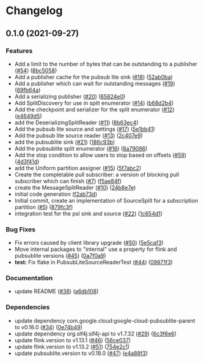 # Changelog

## 0.1.0 (2021-09-27)


### Features

* Add a limit to the number of bytes that can be outstanding to a publisher ([#54](https://www.github.com/googleapis/java-pubsublite-flink/issues/54)) ([8bc5058](https://www.github.com/googleapis/java-pubsublite-flink/commit/8bc50585c098e5d18d42256db32cf41fcf8d384a))
* Add a publisher cache for the pubsub lite sink ([#18](https://www.github.com/googleapis/java-pubsublite-flink/issues/18)) ([52ab0ba](https://www.github.com/googleapis/java-pubsublite-flink/commit/52ab0ba3b484431d88b39c578753b7a5f81b9842))
* Add a publisher which can wait for outstanding messages ([#19](https://www.github.com/googleapis/java-pubsublite-flink/issues/19)) ([69fb64a](https://www.github.com/googleapis/java-pubsublite-flink/commit/69fb64a42e89d2c85d36064494948f3fd8676d9a))
* Add a serializing publisher ([#20](https://www.github.com/googleapis/java-pubsublite-flink/issues/20)) ([65824e0](https://www.github.com/googleapis/java-pubsublite-flink/commit/65824e0d0378e614c1879dea42d541f90ec398b4))
* Add SplitDiscovery for use in split enumerator ([#14](https://www.github.com/googleapis/java-pubsublite-flink/issues/14)) ([b68d2b4](https://www.github.com/googleapis/java-pubsublite-flink/commit/b68d2b445de3762a9ffb4f8db3155ad80b440161))
* Add the checkpoint and serializer for the split enumerator ([#12](https://www.github.com/googleapis/java-pubsublite-flink/issues/12)) ([e4649d5](https://www.github.com/googleapis/java-pubsublite-flink/commit/e4649d50bbab9cd13b78b7c1fa5a2e478797a6b3))
* add the DeserializingSplitReader ([#11](https://www.github.com/googleapis/java-pubsublite-flink/issues/11)) ([8b63ec4](https://www.github.com/googleapis/java-pubsublite-flink/commit/8b63ec4b8dd0c6b0d9335ed8b15974f39c82a91e))
* Add the pubsub lite source and settings ([#17](https://www.github.com/googleapis/java-pubsublite-flink/issues/17)) ([5e1bb41](https://www.github.com/googleapis/java-pubsublite-flink/commit/5e1bb41d048bb4b99ee14515674cdd9f32a4275e))
* Add the pubsub lite source reader ([#13](https://www.github.com/googleapis/java-pubsublite-flink/issues/13)) ([2c407e9](https://www.github.com/googleapis/java-pubsublite-flink/commit/2c407e91ba2d1592ae71cf65ff0e78349d2904a0))
* add the pubsublite sink ([#21](https://www.github.com/googleapis/java-pubsublite-flink/issues/21)) ([186c93b](https://www.github.com/googleapis/java-pubsublite-flink/commit/186c93bb0f50622d86417f17c25aab8a24c557da))
* Add the pubsublite split enumerator ([#16](https://www.github.com/googleapis/java-pubsublite-flink/issues/16)) ([8a79086](https://www.github.com/googleapis/java-pubsublite-flink/commit/8a790869a24b280b50ec5098fde5c531a642504c))
* Add the stop condition to allow users to stop based on offsets ([#59](https://www.github.com/googleapis/java-pubsublite-flink/issues/59)) ([4d3f41d](https://www.github.com/googleapis/java-pubsublite-flink/commit/4d3f41db927cd8b31a95851548ef58a303392010))
* add the Uniform partition assigner  ([#15](https://www.github.com/googleapis/java-pubsublite-flink/issues/15)) ([5f7abc2](https://www.github.com/googleapis/java-pubsublite-flink/commit/5f7abc2ef20fef7e81449fc4c02a7bb9095060fd))
* Create the completable pull subscriber: a version of blocking pull subscriber which can finish ([#7](https://www.github.com/googleapis/java-pubsublite-flink/issues/7)) ([f5ae84f](https://www.github.com/googleapis/java-pubsublite-flink/commit/f5ae84ff47c8ec2f5ece89864ab770cf5e27f727))
* create the MessageSplitReader ([#10](https://www.github.com/googleapis/java-pubsublite-flink/issues/10)) ([24b8e7e](https://www.github.com/googleapis/java-pubsublite-flink/commit/24b8e7efe725dd9a8489aecb2337b4f3c52d6b8d))
* initial code generation ([f2ab73d](https://www.github.com/googleapis/java-pubsublite-flink/commit/f2ab73df31e16079b216449a9f75e8d4a4c000fc))
* Initial commit, create an implementation of SourceSplit for a subscription partition ([#5](https://www.github.com/googleapis/java-pubsublite-flink/issues/5)) ([879fc3f](https://www.github.com/googleapis/java-pubsublite-flink/commit/879fc3f056eb2c3cf2e18bfe8d9ac7b94e85a1a0))
* integration test for the psl sink and source ([#22](https://www.github.com/googleapis/java-pubsublite-flink/issues/22)) ([1c654d1](https://www.github.com/googleapis/java-pubsublite-flink/commit/1c654d11702388ad1f2dd00f615cf1594293708f))


### Bug Fixes

* Fix errors caused by client library upgrade ([#50](https://www.github.com/googleapis/java-pubsublite-flink/issues/50)) ([5e5caf3](https://www.github.com/googleapis/java-pubsublite-flink/commit/5e5caf35a43432cf989019657418e2358c85a4eb))
* Move internal packages to "internal" use a property for flink and pubsublite versions ([#45](https://www.github.com/googleapis/java-pubsublite-flink/issues/45)) ([0a7f0a9](https://www.github.com/googleapis/java-pubsublite-flink/commit/0a7f0a98e7ae270eed61ae38f021fd4d25292edc))
* **test:** Fix flake in PubsubLiteSourceReaderTest ([#44](https://www.github.com/googleapis/java-pubsublite-flink/issues/44)) ([09871f3](https://www.github.com/googleapis/java-pubsublite-flink/commit/09871f3797350f80023aaba05560adb6924ae75c))


### Documentation

* update README ([#38](https://www.github.com/googleapis/java-pubsublite-flink/issues/38)) ([a6db108](https://www.github.com/googleapis/java-pubsublite-flink/commit/a6db108f83849c801262c6464f4b21d1aace8fc8))


### Dependencies

* update dependency com.google.cloud:google-cloud-pubsublite-parent to v0.18.0 ([#34](https://www.github.com/googleapis/java-pubsublite-flink/issues/34)) ([0e74b49](https://www.github.com/googleapis/java-pubsublite-flink/commit/0e74b49e57e63967fa4bd15e4d58ad2125571e13))
* update dependency org.slf4j:slf4j-api to v1.7.32 ([#29](https://www.github.com/googleapis/java-pubsublite-flink/issues/29)) ([6c3f6e6](https://www.github.com/googleapis/java-pubsublite-flink/commit/6c3f6e6088d33ba1445c4b0bbdae11d3f3ca54ca))
* update flink.version to v1.13.1 ([#46](https://www.github.com/googleapis/java-pubsublite-flink/issues/46)) ([56ce037](https://www.github.com/googleapis/java-pubsublite-flink/commit/56ce0370d14de0331223ca736bc70409e380b52d))
* update flink.version to v1.13.2 ([#51](https://www.github.com/googleapis/java-pubsublite-flink/issues/51)) ([754e2c1](https://www.github.com/googleapis/java-pubsublite-flink/commit/754e2c18ac15d679430392bee3a5166832fea503))
* update pubsublite.version to v0.18.0 ([#47](https://www.github.com/googleapis/java-pubsublite-flink/issues/47)) ([e4a88f3](https://www.github.com/googleapis/java-pubsublite-flink/commit/e4a88f39b7f5098fa0c36fc5daac9b602da358cc))
